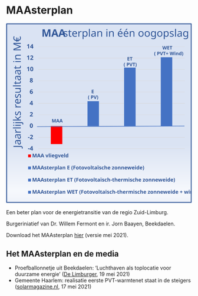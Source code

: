 # MAAsterplan

![Grafiek MAAsterplan](maasterplan.svg)

Een beter plan voor de energietransitie van de regio Zuid-Limburg.

Burgeriniatief van Dr. Willem Fermont en ir. Jorn Baayen, Beekdaelen.

Download het MAAsterplan [hier](maasterplan.pdf) (versie mei 2021).

## Het MAAsterplan en de media

* Proefballonnetje uit Beekdaelen: ‘Luchthaven als toplocatie voor duurzame energie’ ([De Limburger](https://www.limburger.nl/cnt/dmf20210519_94966242), 19 mei 2021)
* Gemeente Haarlem: realisatie eerste PVT-warmtenet staat in de steigers ([solarmagazine.nl](https://solarmagazine.nl/nieuws-zonne-energie/i24405/gemeente-haarlem-realisatie-eerste-pvt-warmtenet-staat-in-de-steigers), 17 mei 2021)
